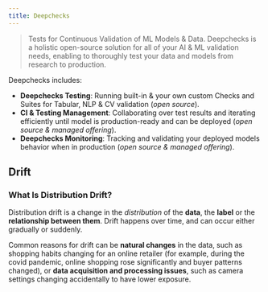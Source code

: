 ```yaml
---
title: Deepchecks
---
```


> Tests for Continuous Validation of ML Models & Data.
> Deepchecks is a holistic open-source solution for all of your AI & ML validation needs,
> enabling to thoroughly test your data and models from research to production.

Deepchecks includes:

-   **Deepchecks Testing**:
    Running built-in & your own custom Checks and Suites for Tabular, NLP & CV validation (_open source_).
-   **CI & Testing Management**:
    Collaborating over test results and iterating efficiently until model is production-ready
    and can be deployed (_open source & managed offering_).
-   **Deepchecks Monitoring**:
    Tracking and validating your deployed models behavior when in production (_open source & managed offering_).

## Drift

### What Is Distribution Drift?

Distribution drift is a change in the _distribution_ of the **data**, the **label** or the **relationship between them**.
Drift happens over time, and can occur either gradually or suddenly.

Common reasons for drift can be **natural changes** in the data, such as shopping habits changing for an online
retailer (for example, during the covid pandemic, online shopping rose significantly and buyer patterns changed),
or **data acquisition and processing issues**, such as camera settings changing accidentally to have lower exposure.
